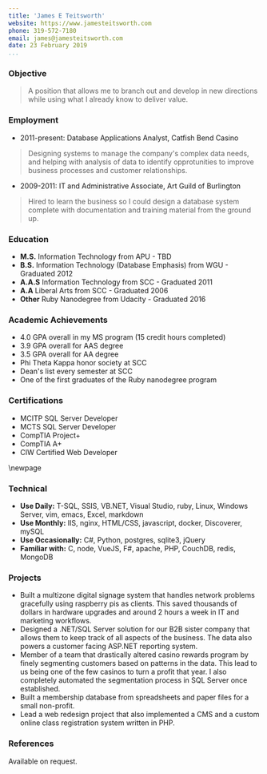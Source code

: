 ```yaml
---
title: 'James E Teitsworth'
website: https://www.jamesteitsworth.com
phone: 319-572-7180 
email: james@jamesteitsworth.com
date: 23 February 2019
...
```


### Objective

> A position that allows me to branch out and develop in new directions while using what I already know to deliver value.

### Employment 

- 2011-present: Database Applications Analyst, Catfish Bend Casino

> Designing systems to manage the company's complex data needs, and helping with analysis of data to identify opprotunities to improve business processes and customer relationships.

- 2009-2011: IT and Administrative Associate, Art Guild of Burlington

> Hired to learn the business so I could design a database system complete with documentation and training material from the ground up.

### Education 

- **M.S.**     Information Technology from APU - TBD
- **B.S.**     Information Technology (Database Emphasis) from WGU - Graduated 2012
- **A.A.S**    Information Technology from SCC - Graduated 2011
- **A.A**      Liberal Arts from SCC - Graduated 2006
- **Other**    Ruby Nanodegree from Udacity - Graduated 2016

### Academic Achievements

- 4.0 GPA overall in my MS program (15 credit hours completed)
- 3.9 GPA overall for AAS degree
- 3.5 GPA overall for AA degree
- Phi Theta Kappa honor society at SCC
- Dean's list every semester at SCC
- One of the first graduates of the Ruby nanodegree program

### Certifications

- MCITP SQL Server Developer
- MCTS SQL Server Developer
- CompTIA Project+
- CompTIA A+
- CIW Certified Web Developer

\newpage

### Technical

- **Use Daily:** T-SQL, SSIS, VB.NET, Visual Studio, ruby, Linux, Windows Server, vim, emacs, Excel, markdown
- **Use Monthly:** IIS, nginx, HTML/CSS, javascript, docker, Discoverer, mySQL
- **Use Occasionally:** C#, Python, postgres, sqlite3, jQuery
- **Familiar with:** C, node, VueJS, F#, apache, PHP, CouchDB, redis, MongoDB

### Projects

- Built a multizone digital signage system that handles network problems gracefully using raspberry pis as clients. This saved thousands of dollars in hardware upgrades and around 2 hours a week in IT and marketing workflows.
- Designed a .NET/SQL Server solution for our B2B sister company that allows them to keep track of all aspects of the business. The data also powers a customer facing ASP.NET reporting system.
- Member of a team that drastically altered casino rewards program by finely segmenting customers based on patterns in the data. This lead to us being one of the few casinos to turn a profit that year. I also completely automated the segmentation process in SQL Server once established.
- Built a membership database from spreadsheets and paper files for a small non-profit. 
- Lead a web redesign project that also implemented a CMS and a custom online class registration system written in PHP.

### References

Available on request.

